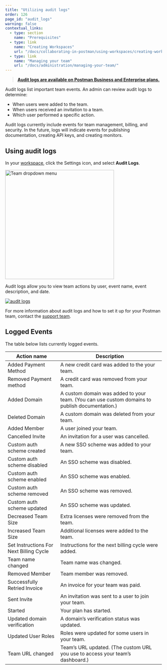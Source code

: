 ```yaml
---
title: "Utilizing audit logs"
order: 126
page_id: "audit_logs"
warning: false
contextual_links:
  - type: section
    name: "Prerequisites"
  - type: link
    name: "Creating Workspaces"
    url: "/docs/collaborating-in-postman/using-workspaces/creating-workspaces/"
  - type: link
    name: "Managing your team"
    url: "/docs/administration/managing-your-team/"
---
```


> __[Audit logs are available on Postman Business and Enterprise plans.](https://www.postman.com/pricing)__

Audit logs list important team events. An admin can review audit logs to determine:

* When users were added to the team.
* When users received an invitation to a team.
* Which user performed a specific action.

Audit logs currently include events for team management, billing, and security. In the future, logs will indicate events for publishing documentation, creating API keys, and creating monitors.

## Using audit logs

In your [workspace](https://app.getpostman.com/dashboard), click the Settings icon, and select **Audit Logs**.

<img alt="Team dropdown menu" src="https://assets.postman.com/postman-docs/audit-logs-selected.jpg" width="350px"/>

Audit logs allow you to view team actions by user, event name, event description, and date.

[![audit logs](https://assets.postman.com/postman-docs/audit-logs-view.jpg)](https://assets.postman.com/postman-docs/audit-logs-view.jpg)

For more information about audit logs and how to set it up for your Postman team, contact the [support team](https://www.postman.com/get-started-postman-plans).

## Logged Events

The table below lists currently logged events.

| Action name  | Description |
| ------------- | ------------- |
| Added Payment Method  | A new credit card was added to the your team.  |
| Removed Payment method   | A credit card was removed from your team.  |
| Added Domain   | A custom domain was added to your team. (You can use custom domains to publish documentation.)  |
| Deleted Domain  | A custom domain was deleted from your team.  |
| Added Member   | A user joined your team.   |
| Cancelled Invite   | An invitation for a user was cancelled.   |
| Custom auth scheme created| A new SSO scheme was added to your team.  |
| Custom auth scheme disabled  | An SSO scheme was disabled. |
| Custom auth scheme enabled | An SSO scheme was enabled.  |
| Custom auth scheme removed  | An SSO scheme was removed.  |
| Custom auth scheme updated  | An SSO scheme was updated.|
| Decreased Team Size  | Extra licenses were removed from the team. |
| Increased Team Size | Additional licenses were added to the team.  |
| Set Instructions For Next Billing Cycle  | Instructions for the next billing cycle were added.|
| Team name changed  | Team name was changed.  |
| Removed Member  | Team member was removed.  |
| Successfully Retried Invoice  | An invoice for your team was paid.  |
| Sent Invite  | An invitation was sent to a user to join your team.  |
| Started  | Your plan has started.  |
| Updated domain verification  | A domain’s verification status was updated.|
| Updated User Roles | Roles were updated for some users in your team.  |
| Team URL changed  | Team’s URL updated. (The custom URL you use to access your team’s dashboard.)  |
